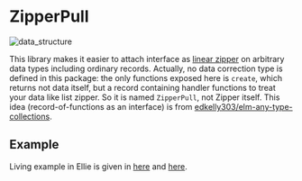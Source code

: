 # ZipperPull
![data_structure](https://github.com/user-attachments/assets/3976b543-057e-41d9-be5d-385ff62b80d2)

 This library makes it easier to attach interface as [linear zipper](https://en.wikipedia.org/wiki/Zipper_%28data_structure%29#Example:_Bidirectional_list_traversal "list zipper") on arbitrary data types including ordinary records.
 Actually, no data correction type is defined in this package: the only functions exposed here is `create`, which returns  not data itself, but a record containing handler functions to treat your data like list zipper. So it is named `ZipperPull`, not Zipper itself.
 This idea (record-of-functions as an interface) is from [edkelly303/elm-any-type-collections](https://package.elm-lang.org/packages/edkelly303/elm-any-type-collections/1.0.0/).

## Example
Living example in Ellie is given in [here](https://ellie-app.com/s9M3tbS6ws9a1) and [here](https://ellie-app.com/s9MWFKDFsgNa1).
